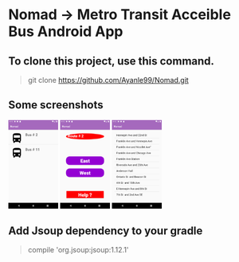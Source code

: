 # Nomad -> Metro Transit Acceible Bus Android App

## To clone this project, use this command.

> git clone https://github.com/Ayanle99/Nomad.git

## Some screenshots

<p float="left">
  <img src="images/bus_icon_1_.png" width="100" />
  <img src="images/bus_icon_2.png" width="100" /> 
  <img src="images/bus_icon_3.png" width="100" />
</p>




## Add Jsoup dependency to your gradle
> compile 'org.jsoup:jsoup:1.12.1'


